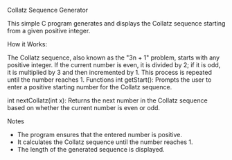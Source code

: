 Collatz Sequence Generator

This simple C program generates and displays the Collatz sequence starting from a given positive integer.

How it Works:

The Collatz sequence, also known as the "3n + 1" problem, starts with any positive integer. If the current number is even, it is divided by 2; if it is odd, it is multiplied by 3 and then incremented by 1. This process is repeated until the number reaches 1.
Functions
int getStart(): Prompts the user to enter a positive starting number for the Collatz sequence.

int nextCollatz(int x): Returns the next number in the Collatz sequence based on whether the current number is even or odd.

Notes

- The program ensures that the entered number is positive.
- It calculates the Collatz sequence until the number reaches 1.
- The length of the generated sequence is displayed.
